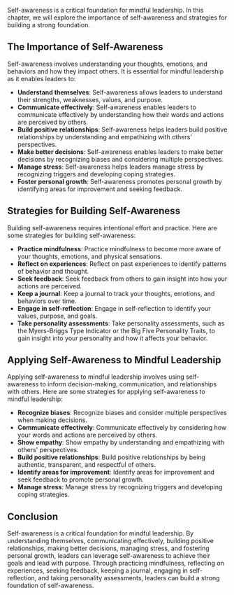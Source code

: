 
Self-awareness is a critical foundation for mindful leadership. In this chapter, we will explore the importance of self-awareness and strategies for building a strong foundation.

The Importance of Self-Awareness
--------------------------------

Self-awareness involves understanding your thoughts, emotions, and behaviors and how they impact others. It is essential for mindful leadership as it enables leaders to:

* **Understand themselves**: Self-awareness allows leaders to understand their strengths, weaknesses, values, and purpose.
* **Communicate effectively**: Self-awareness enables leaders to communicate effectively by understanding how their words and actions are perceived by others.
* **Build positive relationships**: Self-awareness helps leaders build positive relationships by understanding and empathizing with others' perspectives.
* **Make better decisions**: Self-awareness enables leaders to make better decisions by recognizing biases and considering multiple perspectives.
* **Manage stress**: Self-awareness helps leaders manage stress by recognizing triggers and developing coping strategies.
* **Foster personal growth**: Self-awareness promotes personal growth by identifying areas for improvement and seeking feedback.

Strategies for Building Self-Awareness
--------------------------------------

Building self-awareness requires intentional effort and practice. Here are some strategies for building self-awareness:

* **Practice mindfulness**: Practice mindfulness to become more aware of your thoughts, emotions, and physical sensations.
* **Reflect on experiences**: Reflect on past experiences to identify patterns of behavior and thought.
* **Seek feedback**: Seek feedback from others to gain insight into how your actions are perceived.
* **Keep a journal**: Keep a journal to track your thoughts, emotions, and behaviors over time.
* **Engage in self-reflection**: Engage in self-reflection to identify your values, purpose, and goals.
* **Take personality assessments**: Take personality assessments, such as the Myers-Briggs Type Indicator or the Big Five Personality Traits, to gain insight into your personality and how it affects your behavior.

Applying Self-Awareness to Mindful Leadership
---------------------------------------------

Applying self-awareness to mindful leadership involves using self-awareness to inform decision-making, communication, and relationships with others. Here are some strategies for applying self-awareness to mindful leadership:

* **Recognize biases**: Recognize biases and consider multiple perspectives when making decisions.
* **Communicate effectively**: Communicate effectively by considering how your words and actions are perceived by others.
* **Show empathy**: Show empathy by understanding and empathizing with others' perspectives.
* **Build positive relationships**: Build positive relationships by being authentic, transparent, and respectful of others.
* **Identify areas for improvement**: Identify areas for improvement and seek feedback to promote personal growth.
* **Manage stress**: Manage stress by recognizing triggers and developing coping strategies.

Conclusion
----------

Self-awareness is a critical foundation for mindful leadership. By understanding themselves, communicating effectively, building positive relationships, making better decisions, managing stress, and fostering personal growth, leaders can leverage self-awareness to achieve their goals and lead with purpose. Through practicing mindfulness, reflecting on experiences, seeking feedback, keeping a journal, engaging in self-reflection, and taking personality assessments, leaders can build a strong foundation of self-awareness.
